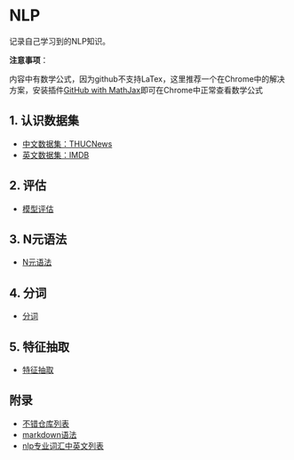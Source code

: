 # NLP

记录自己学习到的NLP知识。

**注意事项**： 
 
内容中有数学公式，因为github不支持LaTex，这里推荐一个在Chrome中的解决方案，安装插件[GitHub with MathJax](https://chrome.google.com/webstore/detail/github-with-mathjax/ioemnmodlmafdkllaclgeombjnmnbima)即可在Chrome中正常查看数学公式

## 1. 认识数据集
* [中文数据集：THUCNews](/documents/THUCNews.md)
* [英文数据集：IMDB](/documents/IMDB.md)

## 2. 评估
* [模型评估](/documents/模型评估.md)

## 3. N元语法
* [N元语法](/documents/N元语法.md)

## 4. 分词
* [分词](/documents/分词.md)

## 5. 特征抽取
* [特征抽取](/documents/特征抽取.md)

## 附录
* [不错仓库列表](/documents/附录/不错仓库列表.md)
* [markdown语法](/documents/附录/markdown语法.md)
* [nlp专业词汇中英文列表](/documents/附录/nlp专业词汇中英文列表.md)